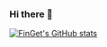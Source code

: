 ### Hi there 👋

<!--
**FinGet/FinGet** is a ✨ _special_ ✨ repository because its `README.md` (this file) appears on your GitHub profile.

Here are some ideas to get you started:

- 🔭 I’m currently working on ...
- 🌱 I’m currently learning ...
- 👯 I’m looking to collaborate on ...
- 🤔 I’m looking for help with ...
- 💬 Ask me about ...
- 📫 How to reach me: ...
- 😄 Pronouns: ...
- ⚡ Fun fact: ...
-->
[![FinGet's GitHub stats](https://github-readme-stats.vercel.app/api?username=FinGet)](https://github.com/anuraghazra/github-readme-stats)

